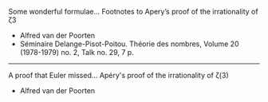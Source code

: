 Some wonderful formulae... Footnotes to Apery’s proof of the irrationality of ζ3
* Alfred van der Poorten
* Séminaire Delange-Pisot-Poitou. Théorie des nombres, Volume 20 (1978-1979) no. 2, Talk no. 29, 7 p.
- - - -

A proof that Euler missed... Apéry's proof of the irrationality of ζ(3) 
* Alfred van der Poorten
